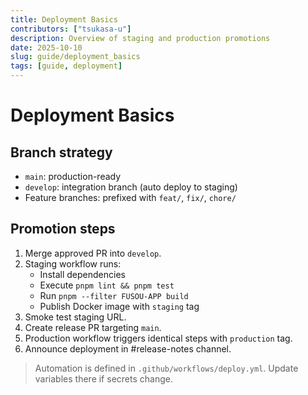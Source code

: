 ```yaml
---
title: Deployment Basics
contributors: ["tsukasa-u"]
description: Overview of staging and production promotions
date: 2025-10-10
slug: guide/deployment_basics
tags: [guide, deployment]
---
```


# Deployment Basics

## Branch strategy

- `main`: production-ready
- `develop`: integration branch (auto deploy to staging)
- Feature branches: prefixed with `feat/`, `fix/`, `chore/`

## Promotion steps

1. Merge approved PR into `develop`.
2. Staging workflow runs:
   - Install dependencies
   - Execute `pnpm lint && pnpm test`
   - Run `pnpm --filter FUSOU-APP build`
   - Publish Docker image with `staging` tag
3. Smoke test staging URL.
4. Create release PR targeting `main`.
5. Production workflow triggers identical steps with `production` tag.
6. Announce deployment in #release-notes channel.

> Automation is defined in `.github/workflows/deploy.yml`. Update variables there if secrets change.
